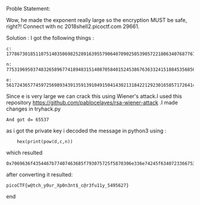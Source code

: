 Proble Statement:

Wow, he made the exponent really large so the encryption MUST be safe, right?! Connect with nc 2018shell2.picoctf.com 29661.

Solution :
I got the following things :

	c: 1778673018511075140350698252891639557906407090250539057221806340768776705763113815373271713598206734943304136885307657644746166557801527614555955063613958550715606102502660768573300084767410478866161295739179626743292839204862654148472896949835346074323716667404949929701903737872090588147698250826373180618

	n: 77531969503748326589677418948315140870584015245386763633241518845356850979564402923266696704186567270006361208862086254527576010412135230279553684940635956656649728134893874567619948675304052482720430367748612708917105846534082863042823913166120865362252479206576942147071396319459112580853771742537940112457

	e: 56172436577459725698934391359139104915041430213184221292301658571726414059411889155782982024019814564512291421932489731563519296372873415080546379424619308859152360214209740169135159761234894923144971372974038021945201954600238994209605035703317119192844975463915465725406543097929017637859019950590916533609



Since e is very large we can crack this using Wiener's attack.I used this repository https://github.com/pablocelayes/rsa-wiener-attack .I made changes in tryhack.py
	
	And got d= 65537

as i got the private key i decoded the message in python3 using :
	
		hex(print(pow(d,c,n))

which resulted 

	0x7069636f4354467b77407463685f793075725f5870306e336e74245f6340723366753131795f353439353632377d	

after converting it resulted:

	picoCTF{w@tch_y0ur_Xp0n3nt$_c@r3fu11y_5495627}
	
end
